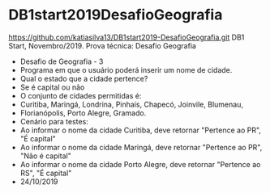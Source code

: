 # DB1start2019DesafioGeografia
 https://github.com/katiasilva13/DB1start2019-DesafioGeografia.git
DB1 Start, Novembro/2019.  Prova técnica: Desafio Geografia
 * Desafio de Geografia - 3
 * Programa em que o usuário poderá inserir um nome de cidade. 
 * Qual o estado que a cidade pertence?
 * Se é capital ou não 
 * O conjunto de cidades permitidas é:
 * Curitiba, Maringá, Londrina, Pinhais, Chapecó, Joinvile, Blumenau,
 * Florianópolis, Porto Alegre, Gramado. 
 * Cenário para testes: 
 * Ao informar o nome da cidade Curitiba, deve retornar "Pertence ao PR", "É capital" 
 * Ao informar o nome da cidade Maringá, deve retornar "Pertence ao PR", "Não é capital" 
 * Ao informar o nome da cidade Porto Alegre, deve retornar "Pertence ao RS", "É capital"
 * 24/10/2019
